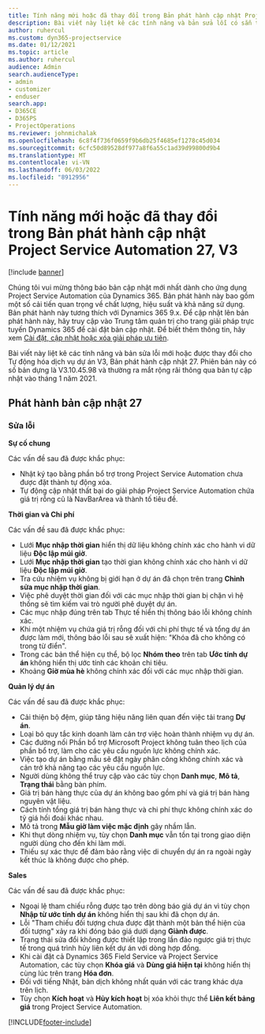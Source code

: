 ```yaml
---
title: Tính năng mới hoặc đã thay đổi trong Bản phát hành cập nhật Project Service Automation 27, V3
description: Bài viết này liệt kê các tính năng và bản sửa lỗi có sẵn trong Bản phát hành bản cập nhật tự động hóa dịch vụ dự án 27, V3.
author: ruhercul
ms.custom: dyn365-projectservice
ms.date: 01/12/2021
ms.topic: article
ms.author: ruhercul
audience: Admin
search.audienceType:
- admin
- customizer
- enduser
search.app:
- D365CE
- D365PS
- ProjectOperations
ms.reviewer: johnmichalak
ms.openlocfilehash: 6c8f4f736f0659f9b6db25f4685ef1278c45d034
ms.sourcegitcommit: 6cfc50d89528df977a8f6a55c1ad39d99800d9b4
ms.translationtype: MT
ms.contentlocale: vi-VN
ms.lasthandoff: 06/03/2022
ms.locfileid: "8912956"
---
```

# <a name="whats-new-or-changed-in-project-service-automation-update-release-27-v3"></a>Tính năng mới hoặc đã thay đổi trong Bản phát hành cập nhật Project Service Automation 27, V3

[!include [banner](../includes/psa-now-project-operations.md)]

Chúng tôi vui mừng thông báo bản cập nhật mới nhất dành cho ứng dụng Project Service Automation của Dynamics 365. Bản phát hành này bao gồm một số cải tiến quan trọng về chất lượng, hiệu suất và khả năng sử dụng. Bản phát hành này tương thích với Dynamics 365 9.x. Để cập nhật lên bản phát hành này, hãy truy cập vào Trung tâm quản trị cho trang giải pháp trực tuyến Dynamics 365 để cài đặt bản cập nhật. Để biết thêm thông tin, hãy xem [Cài đặt, cập nhật hoặc xóa giải pháp ưu tiên](/power-platform/admin/install-remove-preferred-solution).

Bài viết này liệt kê các tính năng và bản sửa lỗi mới hoặc được thay đổi cho Tự động hóa dịch vụ dự án V3, Bản phát hành cập nhật 27. Phiên bản này có số bản dựng là V3.10.45.98 và thường ra mắt rộng rãi thông qua bản tự cập nhật vào tháng 1 năm 2021.

## <a name="update-release-27"></a>Phát hành bản cập nhật 27

### <a name="bug-fixes"></a>Sửa lỗi

**Sự cố chung**

Các vấn đề sau đã được khắc phục:

- Nhật ký tạo bằng phần bổ trợ trong Project Service Automation chưa được đặt thành tự động xóa.
- Tự động cập nhật thất bại do giải pháp Project Service Automation chứa giá trị rỗng cũ là NavBarArea và thành tố tiêu đề.

**Thời gian và Chi phí**

Các vấn đề sau đã được khắc phục:

- Lưới **Mục nhập thời gian** hiển thị dữ liệu không chính xác cho hành vi dữ liệu **Độc lập múi giờ**.
- Lưới **Mục nhập thời gian** tạo thời gian không chính xác cho hành vi dữ liệu **Độc lập múi giờ**.
- Tra cứu nhiệm vụ không bị giới hạn ở dự án đã chọn trên trang **Chỉnh sửa mục nhập thời gian**.
- Việc phê duyệt thời gian đối với các mục nhập thời gian bị chặn vì hệ thống sẽ tìm kiếm vai trò người phê duyệt dự án.
- Các mục nhập đúng trên tab Thực tế hiển thị thông báo lỗi không chính xác.
- Khi một nhiệm vụ chứa giá trị rỗng đối với chi phí thực tế và tổng dự án được làm mới, thông báo lỗi sau sẽ xuất hiện: "Khóa đã cho không có trong từ điển".
- Trong các bản thể hiện cụ thể, bộ lọc **Nhóm theo** trên tab **Ước tính dự án** không hiển thị ước tính các khoản chi tiêu.
- Khoảng **Giờ mùa hè** không chính xác đối với các mục nhập thời gian.

**Quản lý dự án**

Các vấn đề sau đã được khắc phục:

- Cải thiện bộ đệm, giúp tăng hiệu năng liên quan đến việc tải trang **Dự án**.
- Loại bỏ quy tắc kinh doanh làm cản trợ việc hoàn thành nhiệm vụ dự án.
- Các đường nối Phần bổ trợ Microsoft Project không tuân theo lịch của phần bổ trợ, làm cho các yêu cầu nguồn lực không chính xác.
- Việc tạo dự án bằng mẫu sẽ đặt ngày phân công không chính xác và cản trở khả năng tạo các yêu cầu nguồn lực.
- Người dùng không thể truy cập vào các tùy chọn **Danh mục**, **Mô tả**, **Trạng thái** bằng bàn phím.
- Giá trị bán hàng thực của dự án không bao gồm phí và giá trị bán hàng nguyên vật liệu.
- Cách tính tổng giá trị bán hàng thực và chi phí thực không chính xác do tỷ giá hối đoái khác nhau.
- Mô tả trong **Mẫu giờ làm việc mặc định** gây nhầm lẫn.
- Khi thụt dòng nhiệm vụ, tùy chọn **Danh mục** vẫn tồn tại trong giao diện người dùng cho đến khi làm mới.
- Thiếu sự xác thực để đảm bảo rằng việc di chuyển dự án ra ngoài ngày kết thúc là không được cho phép.

**Sales**

Các vấn đề sau đã được khắc phục:

- Ngoại lệ tham chiếu rỗng được tạo trên dòng báo giá dự án vì tùy chọn **Nhập từ ước tính dự án** không hiển thị sau khi đã chọn dự án.
- Lỗi "Tham chiếu đối tượng chưa được đặt thành một bản thể hiện của đối tượng" xảy ra khi đóng báo giá dưới dạng **Giành được**.
- Trạng thái sửa đổi không được thiết lập trong lần đảo ngược giá trị thực tế trong quá trình hủy liên kết dự án với dòng hợp đồng.
- Khi cài đặt cả Dynamics 365 Field Service và Project Service Automation, các tùy chọn **Khóa giá** và **Dùng giá hiện tại** không hiển thị cùng lúc trên trang **Hóa đơn**.
- Đối với tiếng Nhật, bản dịch không nhất quán với các trang khác dựa trên lịch.
- Tùy chọn **Kích hoạt** và **Hủy kích hoạt** bị xóa khỏi thực thể **Liên kết bảng giá** trong Project Service Automation.


[!INCLUDE[footer-include](../includes/footer-banner.md)]
